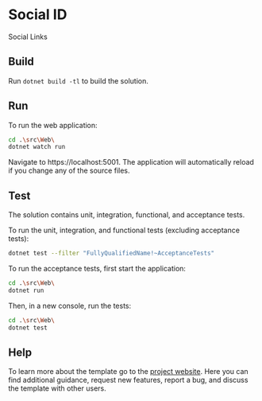 ﻿# Social ID

Social Links

## Build

Run `dotnet build -tl` to build the solution.

## Run

To run the web application:

```bash
cd .\src\Web\
dotnet watch run
```

Navigate to https://localhost:5001. The application will automatically reload if you change any of the source files.

## Test

The solution contains unit, integration, functional, and acceptance tests.

To run the unit, integration, and functional tests (excluding acceptance tests):
```bash
dotnet test --filter "FullyQualifiedName!~AcceptanceTests"
```

To run the acceptance tests, first start the application:

```bash
cd .\src\Web\
dotnet run
```

Then, in a new console, run the tests:
```bash
cd .\src\Web\
dotnet test
```

## Help
To learn more about the template go to the [project website](https://github.com/ggoodwin/Socials). Here you can find additional guidance, request new features, report a bug, and discuss the template with other users.